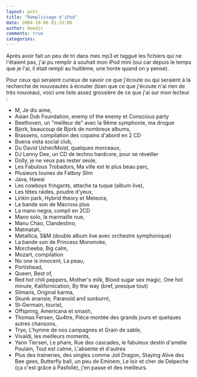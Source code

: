 ```yaml
---
layout: post
title: "Remplissage d'iPod"
date: 2004-10-06 01:33:08
author: Hoedic
comments: true
categories: 
---
```



Après avoir fait un peu de tri dans mes mp3 et taggué les fichiers qui ne l'étaient pas, j'ai pu remplir à souhait mon iPod mini (oui car depuis le temps que je l'ai, il était rempli au huitième, une honte quand on y pense).

Pour ceux qui seraient curieux de savoir ce que j'écoute ou qui seraient à la recherche de nouveautés à écouter (bien que ce que j'écoute n'ai rien de très nouveau), voici une liste assez grossière de ce que j'ai sur mon lecteur :
-  M, Je dis aime,
-  Asian Dub Foundation, enemy of the enemy et Conscious party
-  Beethoven, un "meilleur de" avec la 9ème symphonie, ma drogue
-  Bjork, beaucoup de Bjork de nombreux albums,
-  Brassens, compilation des copains d'abord en 2 CD
-  Buena vista social club,
-  Du David Usher/Moist, quelques morceaux,
-  DJ Lenny Dee, un CD de techno hardcore, pour se réveiller
-  Dolly, je ne veux pas rester seule,
-  Les Fabulous Trobadors, Ma ville est le plus beau parc,
-  Plusieurs tounes de Fatboy Slim
-  Java, Hawai
-  Les cowboys fringants, attache ta tuque (album live),
-  Les têtes raides, poudre d'yeux,
-  Linkin park, Hybrid theory et Meteora,
-  La bande son de Macross plus
-  La mano negra, compil en 2CD
-  Mano solo, la marmaille nue,
-  Manu Chao, Clandestino,
-  Matmatah,
-  Metallica, S&M (double album live avec orchestre symphonique)
-  La bande son de Princess Mononoke,
-  Morcheeba, Big calm,
-  Mozart, compilation
-  No one is innocent, La peau,
-  Portishead,
-  Queen, Best of,
-  Red hot chili peppers, Mother's milk, Blood sugar sex magic, One hot minute, Kalifornication, By the way (bref, presque tout)
-  Silmaris, Original karma,
-  Skunk anansie, Paranoid and sunburnt,
-  St-Germain, tourist,
-  Offspring, Americana et smash,
-  Thomas Fersen, Qu4tre, Pièce montée des grands jours et quelques autres chansons,
-  Tryo, L'hymne de nos campagnes et Grain de sable,
-  Vivaldi, les meilleurs moments,
-  Yann Tiersen, Le phare, Rue des cascades, le fabuleux destin d'amélie Poulain, Tout est calme, L'absente et d'autres
-  Plus des traineries, des singles comme Joli Dragon, Staying Alive des Bee gees, Butterfly ball, un peu de Eminem, Le loir et cher de Delpeche (ça c'est grâce à Pasfolle), j'en passe et des meilleurs.